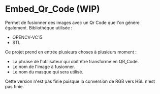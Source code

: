 # Embed_Qr_Code (WIP)
 Permet de fusionner des images avec un Qr Code que l'on génère également.
Bibliothèque utilisée : 
- OPENCV-VC15
- STL

Ce projet prend en entrée plusieurs choses à plusieurs moment :
- La phrase de l'utilisateur qui doit être transformé en QR_Code.
- Le nom de l'image à fusionner.
- Le nom du masque qui sera utilisé.

Cette version n'est pas finie puisque la conversion de RGB vers HSL n'est pas finie.
